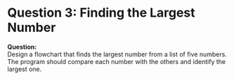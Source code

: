 # Question 3: Finding the Largest Number

**Question:**  
Design a flowchart that finds the largest number from a list of five numbers. The program should compare each number with the others and identify the largest one.
